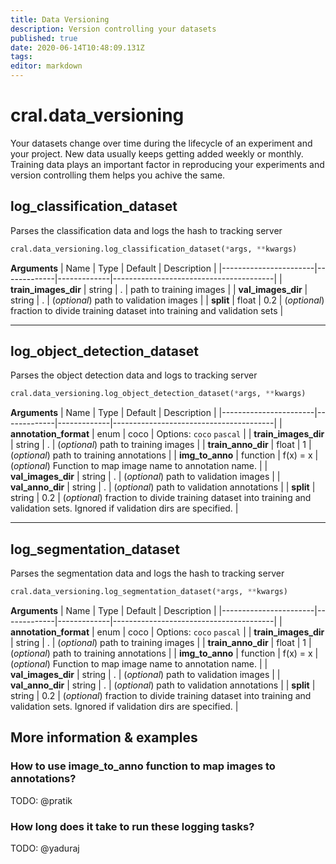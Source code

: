 ```yaml
---
title: Data Versioning
description: Version controlling your datasets
published: true
date: 2020-06-14T10:48:09.131Z
tags: 
editor: markdown
---
```


# cral.data_versioning
Your datasets change over time during the lifecycle of an experiment and your project. New data usually keeps getting added weekly or monthly. Training data plays an important factor in reproducing your experiments and version controlling them helps you achive the same.

## log_classification_dataset 
Parses the classification data and logs the hash to tracking server


```py
cral.data_versioning.log_classification_dataset(*args, **kwargs)
```
**Arguments**
| Name                  | Type        | Default     | Description                            |
|-----------------------|-------------|-------------|----------------------------------------|
| **train_images_dir** | string | . | path to training images |
|  **val_images_dir** | string | . | (*optional*) path to validation images  |
|  **split** | float | 0.2 | (*optional*) fraction to divide training dataset into training and validation sets |

---


## log_object_detection_dataset
Parses the object detection data and logs to tracking server

```py
cral.data_versioning.log_object_detection_dataset(*args, **kwargs)
```
**Arguments**
| Name                  | Type        | Default     | Description                            |
|-----------------------|-------------|-------------|----------------------------------------|
| **annotation_format** | enum | coco | Options: `coco` `pascal` |
|  **train_images_dir** | string | . | (*optional*) path to training images  |
|  **train_anno_dir** | float | 1 | (*optional*) path to training annotations |
| **img_to_anno** | function | f(x) = x | (*optional*) Function to map image name to annotation name. |
| **val_images_dir** | string | . | (*optional*) path to validation images |
| **val_anno_dir** | string | . | (*optional*) path to validation annotations |
| **split** | string | 0.2 | (*optional*) fraction to divide training dataset into training and validation sets. Ignored if validation dirs are specified. |

---

## log_segmentation_dataset
Parses the segmentation data and logs the hash to tracking server

```py
cral.data_versioning.log_segmentation_dataset(*args, **kwargs)
```
**Arguments**
| Name                  | Type        | Default     | Description                            |
|-----------------------|-------------|-------------|----------------------------------------|
| **annotation_format** | enum | coco | Options: `coco` `pascal` |
|  **train_images_dir** | string | . | (*optional*) path to training images  |
|  **train_anno_dir** | float | 1 | (*optional*) path to training annotations |
| **img_to_anno** | function | f(x) = x | (*optional*) Function to map image name to annotation name. |
| **val_images_dir** | string | . | (*optional*) path to validation images |
| **val_anno_dir** | string | . | (*optional*) path to validation annotations |
| **split** | string | 0.2 | (*optional*) fraction to divide training dataset into training and validation sets. Ignored if validation dirs are specified. |

## More information & examples

### How to use image_to_anno function to map images to annotations?
TODO: @pratik

### How long does it take to run these logging tasks?
TODO: @yaduraj
